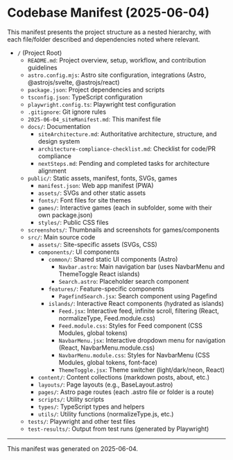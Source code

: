 # Codebase Manifest (2025-06-04)

This manifest presents the project structure as a nested hierarchy, with each file/folder described and dependencies noted where relevant.

- `/` (Project Root)
  - `README.md`: Project overview, setup, workflow, and contribution guidelines
  - `astro.config.mjs`: Astro site configuration, integrations (Astro, @astrojs/svelte, @astrojs/react)
  - `package.json`: Project dependencies and scripts
  - `tsconfig.json`: TypeScript configuration
  - `playwright.config.ts`: Playwright test configuration
  - `.gitignore`: Git ignore rules
  - `2025-06-04_siteManifest.md`: This manifest file
  - `docs/`: Documentation
    - `siteArchitecture.md`: Authoritative architecture, structure, and design system
    - `architecture-compliance-checklist.md`: Checklist for code/PR compliance
    - `nextSteps.md`: Pending and completed tasks for architecture alignment
  - `public/`: Static assets, manifest, fonts, SVGs, games
    - `manifest.json`: Web app manifest (PWA)
    - `assets/`: SVGs and other static assets
    - `fonts/`: Font files for site themes
    - `games/`: Interactive games (each in subfolder, some with their own package.json)
    - `styles/`: Public CSS files
  - `screenshots/`: Thumbnails and screenshots for games/components
  - `src/`: Main source code
    - `assets/`: Site-specific assets (SVGs, CSS)
    - `components/`: UI components
      - `common/`: Shared static UI components (Astro)
        - `Navbar.astro`: Main navigation bar (uses NavbarMenu and ThemeToggle React islands)
        - `Search.astro`: Placeholder search component
      - `features/`: Feature-specific components
        - `PagefindSearch.jsx`: Search component using Pagefind
      - `islands/`: Interactive React components (hydrated as islands)
        - `Feed.jsx`: Interactive feed, infinite scroll, filtering (React, normalizeType, Feed.module.css)
        - `Feed.module.css`: Styles for Feed component (CSS Modules, global tokens)
        - `NavbarMenu.jsx`: Interactive dropdown menu for navigation (React, NavbarMenu.module.css)
        - `NavbarMenu.module.css`: Styles for NavbarMenu (CSS Modules, global tokens, font-face)
        - `ThemeToggle.jsx`: Theme switcher (light/dark/neon, React)
    - `content/`: Content collections (markdown posts, about, etc.)
    - `layouts/`: Page layouts (e.g., BaseLayout.astro)
    - `pages/`: Astro page routes (each .astro file or folder is a route)
    - `scripts/`: Utility scripts
    - `types/`: TypeScript types and helpers
    - `utils/`: Utility functions (normalizeType.js, etc.)
  - `tests/`: Playwright and other test files
  - `test-results/`: Output from test runs (generated by Playwright)

---

This manifest was generated on 2025-06-04.

